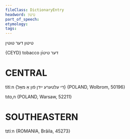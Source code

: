 ```yaml
---
fileClass: DictionaryEntry
headword: טיטון
part_of_speech: 
etymology: 
tags: 
---
```

טיטון
דער
טוטין

{CEYD}
tobacco דער טיטו֜ן

CENTRAL
========

titiːn {די עלטערע ייִדן פֿון אַ מאָל} {POLAND, Wolbrom, 50196}

tɩto,n {POLAND, Warsaw, 52211}

SOUTHEASTERN
==============

tɪtiːn {ROMANIA, Brăila, 45273}
